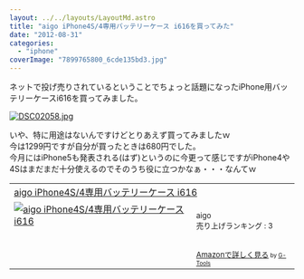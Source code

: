 ```yaml
---
layout: ../../layouts/LayoutMd.astro
title: "aigo iPhone4S/4専用バッテリーケース i616を買ってみた"
date: "2012-08-31"
categories: 
  - "iphone"
coverImage: "7899765800_6cde135bd3.jpg"
---
```


ネットで投げ売りされているということでちょっと話題になったiPhone用バッテリーケースi616を買ってみました。

[![DSC02058.jpg](/wp/images/9031746416_76dcc84a04.jpg)](http://www.flickr.com/photos/67522130@N08/9031746416/ "DSC02058.jpg")

いや、特に用途はないんですけどとりあえず買ってみましたｗ  
今は1299円ですが自分が買ったときは680円でした。  
今月にはiPhone5も発表される(はず)というのに今更って感じですがiPhone4や4Sはまだまだ十分使えるのでそのうち役に立つかなぁ・・・なんてｗ

<table cellpadding="5" border="0"><tbody><tr><td colspan="2"><a href="https://www.amazon.co.jp/exec/obidos/ASIN/B004CVJWX4/mizuka123-22/" target="_blank">aigo iPhone4S/4専用バッテリーケース i616</a></td></tr><tr><td valign="top"><a href="https://www.amazon.co.jp/exec/obidos/ASIN/B004CVJWX4/mizuka123-22/" target="_blank"><img border="0" alt="aigo iPhone4S/4専用バッテリーケース i616" src="images/41A7Ue-9R5L._SL160_.jpg"></a></td><td valign="top"><font size="-1"><br>aigo<br>売り上げランキング : 3<br><br><br><a href="https://www.amazon.co.jp/exec/obidos/ASIN/B004CVJWX4/mizuka123-22/" target="_blank">Amazonで詳しく見る</a></font><font size="-2"> by <a href="http://www.goodpic.com/mt/aws/index.html">G-Tools</a></font></td></tr></tbody></table>
